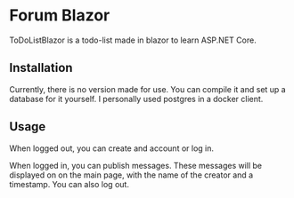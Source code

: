 # Forum Blazor

ToDoListBlazor is a todo-list made in blazor to learn ASP.NET Core.

## Installation

Currently, there is no version made for use. You can compile it and set up a database for it yourself. I personally used postgres in a docker client.

## Usage

When logged out, you can create and account or log in.

When logged in, you can publish messages. These messages will be displayed on on the main page, with the name of the creator and a timestamp. You can also log out.



